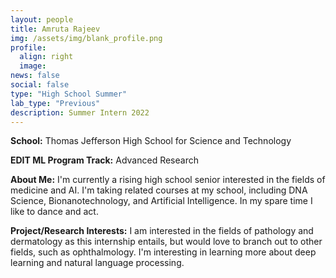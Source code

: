 ```yaml
---
layout: people
title: Amruta Rajeev
img: /assets/img/blank_profile.png
profile:
  align: right
  image: 
news: false
social: false
type: "High School Summer"
lab_type: "Previous"
description: Summer Intern 2022
---
```


**School:** Thomas Jefferson High School for Science and Technology

**EDIT ML Program Track:**
Advanced Research

**About Me:**
I'm currently a rising high school senior interested in the fields of medicine and AI. I'm taking related courses at my school, including DNA Science, Bionanotechnology, and Artificial Intelligence. In my spare time I like to dance and act.

**Project/Research Interests:**
I am interested in the fields of pathology and dermatology as this internship entails, but would love to branch out to other fields, such as ophthalmology. I'm interesting in learning more about deep learning and natural language processing.
